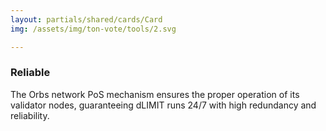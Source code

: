 ```yaml
---
layout: partials/shared/cards/Card
img: /assets/img/ton-vote/tools/2.svg

---
```



### Reliable

The Orbs network PoS mechanism ensures the proper  operation of its validator nodes, guaranteeing  dLIMIT runs 24/7 with high redundancy and reliability.
